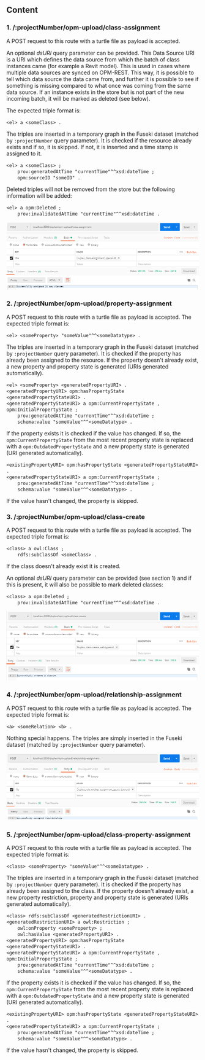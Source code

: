 ## Content



### 1. /:projectNumber/opm-upload/class-assignment
A POST request to this route with a turtle file as payload is accepted.

An optional *dsURI* query parameter can be provided. This Data Source URI is a URI which defines the data source from which the batch of class instances came (for example a Revit model). This is used in cases where multiple data sources are synced on OPM-REST. This way, it is possible to tell which data source the data came from, and further it is possible to see if something is missing compared to what once was coming from the same data source. If an instance exists in the store but is not part of the new incoming batch, it will be marked as deleted (see below).

The expected triple format is:

```turtle
<el> a <someClass> .
```

The triples are inserted in a temporary graph in the Fuseki dataset (matched by `:projectNumber` query parameter). It is checked if the resource already exists and if so, it is skipped. If not, it is inserted and a time stamp is assigned to it.

```turtle
<el> a <someClass> ;
    prov:generatedAtTime "currentTime"^^xsd:dateTime ;
    opm:sourceID "someID" .
```

Deleted triples will not be removed from the store but the following information will be added:

```turtle
<el> a opm:Deleted ;
    prov:invalidatedAtTime "currentTime"^^xsd:dateTime .
```

![class-assignment image](./class-assignment.png "class-assignment image")

### 2. /:projectNumber/opm-upload/property-assignment
A POST request to this route with a turtle file as payload is accepted. The expected triple format is:

```turtle
<el> <someProperty> "someValue"^^<someDatatype> .
```

The triples are inserted in a temporary graph in the Fuseki dataset (matched by `:projectNumber` query parameter). It is checked if the property has already been assigned to the resource. If the property doesn't already exist, a new property and property state is generated (URIs generated automatically).

```turtle
<el> <someProperty> <generatedPropertyURI> .
<generatedPropertyURI> opm:hasPropertyState <generatedPropertyStateURI> .
<generatedPropertyStateURI> a opm:CurrentPropertyState , opm:InitialPropertyState ;
    prov:generatedAtTime "currentTime"^^xsd:dateTime ;
    schema:value "someValue"^^<someDatatype> .
```

If the property exists it is checked if the value has changed. If so, the `opm:CurrentPropertyState` from the most recent property state is replaced with a `opm:OutdatedPropertyState` and a new property state is generated (URI generated automatically).

```turtle
<existingPropertyURI> opm:hasPropertyState <generatedPropertyStateURI> .
<generatedPropertyStateURI> a opm:CurrentPropertyState ;
    prov:generatedAtTime "currentTime"^^xsd:dateTime ;
    schema:value "someValue"^^<someDatatype> .
```

If the value hasn't changed, the property is skipped.

### 3. /:projectNumber/opm-upload/class-create
A POST request to this route with a turtle file as payload is accepted. The expected triple format is:

```turtle
<class> a owl:Class ;
    rdfs:subClassOf <someClass> .
```

If the class doesn't already exist it is created.

An optional *dsURI* query parameter can be provided (see section 1) and if this is present, it will also be possible to mark deleted classes:
```turtle
<class> a opm:Deleted ;
    prov:invalidatedAtTime "currentTime"^^xsd:dateTime .
```

![class-create image](./class-create.png "class-create image")

### 4. /:projectNumber/opm-upload/relationship-assignment
A POST request to this route with a turtle file as payload is accepted. The expected triple format is:

```turtle
<a> <someRelation> <b> .
```

Nothing special happens. The triples are simply inserted in the Fuseki dataset (matched by `:projectNumber` query parameter).

![relationship-assignment image](./relationship-assignment.png "relationship-assignment image")

### 5. /:projectNumber/opm-upload/class-property-assignment
A POST request to this route with a turtle file as payload is accepted. The expected triple format is:

```turtle
<class> <someProperty> "someValue"^^<someDatatype> .
```

The triples are inserted in a temporary graph in the Fuseki dataset (matched by `:projectNumber` query parameter). It is checked if the property has already been assigned to the class. If the property doesn't already exist, a new property restriction, property and property state is generated (URIs generated automatically).

```turtle
<class> rdfs:subClassOf <generatedRestrictionURI> .
<generatedRestrictionURI> a owl:Restriction ;
    owl:onProperty <someProperty> ;
    owl:hasValue <generatedPropertyURI> .
<generatedPropertyURI> opm:hasPropertyState <generatedPropertyStateURI> .
<generatedPropertyStateURI> a opm:CurrentPropertyState , opm:InitialPropertyState ;
    prov:generatedAtTime "currentTime"^^xsd:dateTime ;
    schema:value "someValue"^^<someDatatype> .
```

If the property exists it is checked if the value has changed. If so, the `opm:CurrentPropertyState` from the most recent property state is replaced with a `opm:OutdatedPropertyState` and a new property state is generated (URI generated automatically).

```turtle
<existingPropertyURI> opm:hasPropertyState <generatedPropertyStateURI> .
<generatedPropertyStateURI> a opm:CurrentPropertyState ;
    prov:generatedAtTime "currentTime"^^xsd:dateTime ;
    schema:value "someValue"^^<someDatatype> .
```

If the value hasn't changed, the property is skipped.
